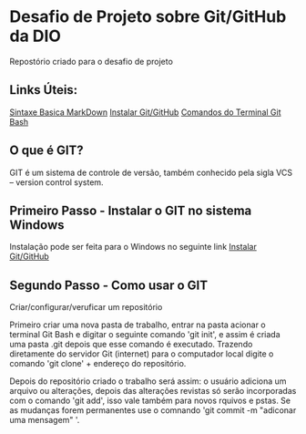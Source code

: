# Desafio de Projeto sobre Git/GitHub da DIO
Repostório criado para o desafio de projeto

## Links Úteis:
[Sintaxe Basica MarkDown](https://www.markdownguide.org/basic-syntax/)
[Instalar Git/GitHub](https://git-scm.com/download/win)
[Comandos do Terminal Git Bash](https://comandosgit.github.io/)

## O que é GIT?
GIT é um sistema de controle de versão, também conhecido pela sigla VCS –  version control system.

## Primeiro Passo - Instalar o GIT no sistema Windows
Instalação pode ser feita para o Windows no seguinte link [Instalar Git/GitHub](https://git-scm.com/download/win)
## Segundo Passo - Como usar o GIT
Criar/configurar/veruficar um repositório

Primeiro criar uma nova pasta de trabalho, entrar na pasta acionar o terminal Git Bash e digitar o seguinte comando 'git init', e assim é criada uma pasta .git depois que esse comando é executado. Trazendo diretamente do servidor Git (internet) para o computador local digite o comando 'git clone' + endereço do repositório.

Depois do repositório criado o trabalho será assim: o usuário adiciona um arquivo ou alterações, depois das alterações revistas só serão incorporadas com o comando 'git add', isso vale também para novos rquivos e pstas. Se as mudanças forem permanentes use o comnando 'git commit -m "adiconar uma mensagem" '.



